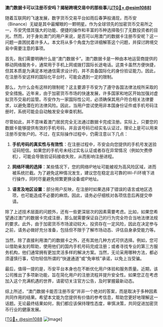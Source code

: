 **澳门数据卡可以注册币安吗？揭秘跨境交易中的那些事儿[[TG💪+ @esim1088](https://t.me/s/esim1088)]**

随着互联网的飞速发展，数字货币交易平台如雨后春笋般涌现，而币安（Binance）无疑是其中最耀眼的一颗明星。作为全球领先的加密货币交易所之一，币安凭借其强大的功能、便捷的操作和丰富的币种选择吸引了无数投资者的目光。然而，对于身处澳门的用户来说，是否可以用澳门的数据卡注册币安呢？这一问题一直困扰着许多人。本文将从多个角度为您详细解答这个问题，并探讨跨境交易中需要注意的事项。

首先，我们需要明确什么是“澳门数据卡”。澳门数据卡是一种由本地运营商提供的移动网络服务卡，通常用于手机上网或拨打国际长途电话。这类卡虽然方便快捷，但其本质是为满足本地通信需求设计的，并不具备国际化的身份验证能力。因此，在注册币安这样的国际化平台时，可能会遇到一定的限制。

那么，为什么会有这样的限制呢？这主要源于币安为了遵守各国法律法规所采取的安全措施。近年来，由于加密货币市场的快速发展，许多国家和地区开始加强对虚拟货币交易的监管。币安作为一家国际性公司，必须确保其用户符合相关法律要求，以避免潜在的法律风险。因此，当用户尝试使用非本国身份证件或手机号码注册时，系统可能会自动触发安全审查机制。

尽管如此，并不意味着澳门居民完全无法通过数据卡完成注册。实际上，只要您的数据卡能够提供有效的手机号码，并且该号码已经实名认证过，理论上是可以用来注册币安账户的。不过，在实际操作过程中，仍需注意以下几点：

1. **手机号码的真实性与有效性**：在注册过程中，币安会向您提供的手机号发送验证码短信。如果您的手机号未经过实名认证或者存在异常情况（例如欠费停机），可能会导致验证码接收失败，从而影响注册进程。
   
2. **网络环境的选择**：某些情况下，您的网络IP地址可能被视为高风险区域，进而被系统拦截。为了避免这种情况发生，建议您在稳定且可靠的Wi-Fi环境下进行操作，同时尽量避免频繁更换设备或IP地址。

3. **语言及地区设置**：部分用户反映，在注册时如果选择了错误的语言或地区选项，也可能造成不必要的麻烦。因此，请务必仔细核对各项信息后再提交申请。

除了上述技术层面的问题外，还有一些更深层次的因素需要考虑。比如，如果您希望通过澳门的数据卡完成注册，那么就需要保证自己的行为完全符合当地法律法规的要求。此外，由于加密货币市场波动较大，投资存在一定风险，因此在决定参与之前，请务必做好充分准备，包括但不限于了解市场动态、评估自身承受能力等。

当然，除了直接利用澳门的数据卡之外，还有其他几种方式可供选择。例如，您可以借助亲友的帮助，使用他们的国内手机号码完成注册；或者寻找专业的第三方服务机构，他们通常拥有更加灵活多样的解决方案。当然，无论采用哪种方法，都必须谨慎行事，切勿轻信所谓的“快速通道”或“免审核”承诺，以免上当受骗。

最后，值得一提的是，币安平台本身也在不断优化用户体验和服务质量。近期，该公司推出了多项新功能，旨在简化用户的注册流程并提升安全性。如果您正在考虑加入这个充满机遇的世界，请密切关注官方公告，及时掌握最新动态。

综上所述，“澳门数据卡能否注册币安”并非一个绝对的答案，而是取决于多种因素共同作用的结果。希望本文能为您提供有价值的参考信息，帮助您更好地理解这一话题。无论最终结果如何，我们都应该保持理性态度，审慎决策，共同促进加密货币行业的健康发展。

[[TG💪+ @esim1088](https://t.me/s/esim1088) ![Image](https://i.postimg.cc/4NQfJmqS/Snipaste-2025-05-13-00-14-12.png)]